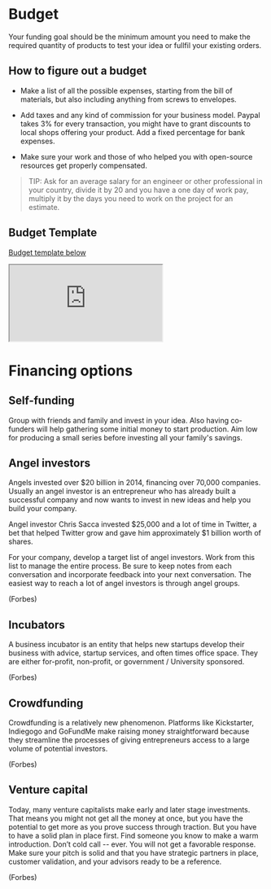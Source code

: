 # Budget

Your funding goal should be the minimum amount you need to make the required quantity of products to test your idea or fullfil your existing orders.

## How to figure out a budget

- Make a list of all the possible expenses, starting from the bill of materials, but also including anything from screws to envelopes.

- Add taxes and any kind of commission for your business model. Paypal takes 3% for every transaction, you might have to grant discounts to local shops offering your product. Add a fixed percentage for bank expenses.

- Make sure your work and those of who helped you with open-source resources get properly compensated. 

>TIP: Ask for an average salary for an engineer or other professional in your country, divide it by 20 and you have a one day of work pay, multiply it by the days you need to work on the project for an estimate.

## Budget Template

[Budget template below](https://docs.google.com/spreadsheets/d/1bUut3thgHJO4V4hRwjHPhzgWpTK2rj13yjDEfpYrdEY/edit?usp=sharing)

<iframe src="https://docs.google.com/spreadsheets/d/e/2PACX-1vRx2TuylAAVfsRgtz5-HwaR8I4rOF-3xNHa3r8EPAwFCtPby2HfElQ2p_3K8H9MOtht6LeJH9o6yxS6/pubhtml?widget=true&amp;headers=false"></iframe>

# Financing options

## Self-funding

Group with friends and family and invest in your idea. Also
having co-funders will help gathering some initial money to 
start production. Aim low for producing a small series before investing all your family's savings.

## Angel investors

Angels invested over $20 billion in 2014, financing over 70,000 companies. Usually an angel investor is an entrepreneur who has already built a successful company and now wants to invest in new ideas and help you build your company. 

Angel investor Chris Sacca invested $25,000 and a lot of time in Twitter, a bet that helped Twitter grow and gave him approximately $1 billion worth of shares.

For your company, develop a target list of angel investors. Work from this list to manage the entire process. Be sure to keep notes from each conversation and incorporate feedback into your next conversation.  The easiest way to reach a lot of angel investors is through angel groups.

(Forbes)

## Incubators

A business incubator is an entity that helps new startups develop their business with advice, startup services, and often times office space. They are either for-profit, non-profit, or government / University sponsored. 

(Forbes)


## Crowdfunding

Crowdfunding is a relatively new phenomenon. Platforms like Kickstarter, Indiegogo and GoFundMe make raising money straightforward because they streamline the processes of giving entrepreneurs access to a large volume of potential investors. 

(Forbes)


## Venture capital

 Today, many venture capitalists make early and later stage investments. That means you might not get all the money at once, but you have the potential to get more as you prove success through traction. 
 But you have to have a solid plan in place first. Find someone you know to make a warm introduction. Don’t cold call -- ever. You will not get a favorable response. Make sure your pitch is solid and that you have strategic partners in place, customer validation, and your advisors ready to be a reference.

 (Forbes)

